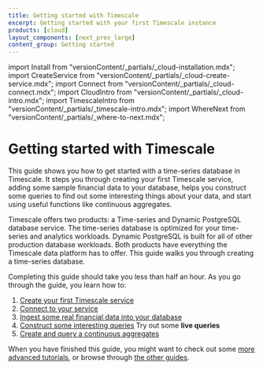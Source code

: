 ```yaml
---
title: Getting started with Timescale
excerpt: Getting started with your first Timescale instance
products: [cloud]
layout_components: [next_prev_large]
content_group: Getting started
---
```


import Install from "versionContent/_partials/_cloud-installation.mdx";
import CreateService from "versionContent/_partials/_cloud-create-service.mdx";
import Connect from "versionContent/_partials/_cloud-connect.mdx";
import CloudIntro from "versionContent/_partials/_cloud-intro.mdx";
import TimescaleIntro from "versionContent/_partials/_timescale-intro.mdx";
import WhereNext from "versionContent/_partials/_where-to-next.mdx";

# Getting started with Timescale

<TimescaleIntro />

This guide shows you how to get started with a time-series database in
Timescale. It steps you through creating your first Timescale service, adding
some sample financial data to your database, helps you construct some queries to
find out some interesting things about your data, and start using useful
functions like continuous aggregates.

<CloudIntro />

Timescale offers two products: a Time-series and Dynamic PostgreSQL database service. The time-series database is optimized for your time-series 
and analytics workloads. Dynamic PostgreSQL is built for all of other 
production database workloads. Both products have everything the Timescale data 
platform has to offer. This guide walks you through creating a time-series 
database. 

Completing this guide should take you less than half an hour. As you go through
the guide, you learn how to:

1.  [Create your first Timescale service][services-create]
1.  [Connect to your service][services-connect]
1.  [Ingest some real financial data into your database][ingest-data]
1.  [Construct some interesting queries][queries] <FeaturedCTA href="/getting-started/latest/queries/#try-it-out-code-block-1" data-tracking="cta-try-out-queries">Try out some <b>live queries</b></FeaturedCTA>
1.  [Create and query a continuous aggregates][caggs]

When you have finished this guide, you might want to check out some
[more advanced tutorials][tutorials], or browse through
[the other guides][use-timescale].

[tutorials]: /tutorials/:currentVersion:/
[use-timescale]: /use-timescale/:currentVersion:/
[services-create]: /getting-started/:currentVersion:/services#create-your-timescale-account
[services-connect]: /getting-started/:currentVersion:/services/#connect-to-your-service
[ingest-data]: /getting-started/:currentVersion:/time-series-data/
[queries]: /getting-started/:currentVersion:/queries/
[caggs]: /getting-started/:currentVersion:/aggregation/
